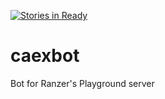 [![Stories in Ready](https://badge.waffle.io/Sgmaniac1255/caexbot.png?label=ready&title=Ready)](https://waffle.io/Sgmaniac1255/caexbot)
# caexbot
Bot for Ranzer's Playground server
